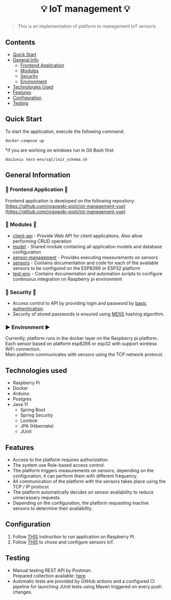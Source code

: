 # <p align="center"> 💡 IoT management 💡 </p>
> This is an implementation of platform to management IoT sensors.

## Contents
* [Quick Start](#quick-start)
* [General Info](#general-information)
  * [Frontend Application](#general-information)
  * [Modules](#general-information)
  * [Security](#general-information)
  * [Environment](#general-information)
* [Technologies Used](#technologies-used)
* [Features](#features)
* [Configuration](#Configuration)
* [Testing](#Testing)


## Quick Start
To start the application, execute the following command:
```shell script
docker-compose up
```
*if you are working on windows run in Git Bash first:
```shell script
dos2unix test-env/sql/init_schema.sh
```

## General Information
### 🚀 Frontend Application 🚀
Frontend application is developed on the following repository:  
[https://github.com/rogowski-piotr/iot-management-vue](https://github.com/rogowski-piotr/iot-management-vue)

### 📁 Modules 📁
* [client-api](client-api) - Provide Web API for client applications. Also allow performing CRUD operation
* [model](model) - Shared module containing all application models and database configuration
* [sensor-management](sensor-managment) - Provides executing measurements on sensors
* [sensors](sensors) - Contains documentation and code for each of the available sensors to be configured on the ESP8266 or ESP32 platform
* [test-env](test-env) - Contains documentation and automation scripts to configure continuous integration on Raspberry pi environment

### 🔐 Security 🔐
* Access control to API by providing login and password by [basic authentication](https://en.wikipedia.org/wiki/Basic_access_authentication).
* Security of stored passwords is ensured using [MD55](https://en.wikipedia.org/wiki/MD5) hashing algorithm.

### ▶️ Environment ▶️
Currently, platform runs in the docker layer on the Raspberry pi platform.  
Each sensor based on platform esp8266 or esp32 with support wireless WiFi connection.  
Main platform communicates with sensors using the TCP network protocol.


## Technologies used
* Raspberry Pi
* Docker
* Arduino
* Postgres
* Java 11
  * Spring Boot
  * Spring Security
  * Lombok
  * JPA (Hibernate)
  * JUnit


## Features
- Access to the platform requires authorization.  
- The system use Role-based access control.  
- The platform triggers measurements on sensors, depending on the configuration, it can perform them with different frequency.  
- All communication of the platform with the sensors takes place using the TCP / IP protocol.  
- The platform automatically decides on sensor availability to reduce unnecessary requests.  
- Depending on the configuration, the platform requesting inactive sensors to determine their availability.


## Configuration 
1. Follow [THIS](https://github.com/rogowski-piotr/iot-db-management/blob/master/test-env/README.md) instruction to run application on Raspberry Pi.
2. Follow [THIS](https://github.com/rogowski-piotr/iot-db-management/blob/master/sensors/README.md) to chose and configure sensors IoT.


## Testing
- Manual testing REST API by Postman.  
Prepared collection available: [here](https://www.postman.com/collections/b1f839feccff33a996f7)
- Automatic tests are provided by GitHub actions and a configured CI pipeline for launching JUnit tests using Maven triggered on every push changes.

